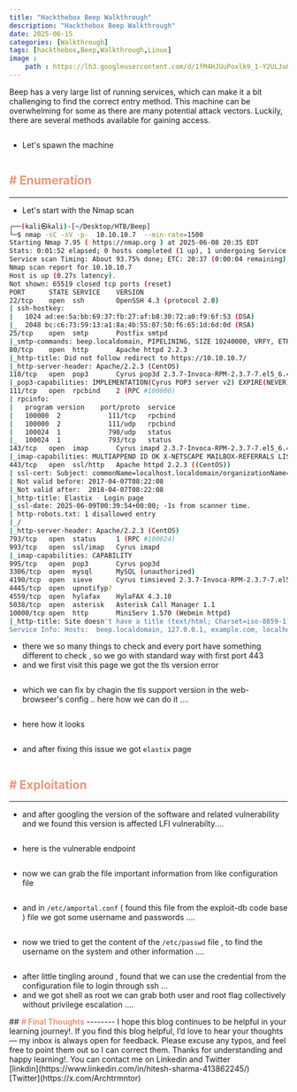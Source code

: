 ```yaml
---
title: "Hackthebox Beep Walkthrough"
description: "Hackthebox Beep Walkthrough"
date: 2025-06-15
categories: [Walkthrough]
tags: [hackthebox,Beep,Walkthrough,Linux]
image :
    path : https://lh3.googleusercontent.com/d/1fM4HJUuPoxlk9_1-Y2ULJu0V76BNN1LP
---
```


Beep has a very large list of running services, which can make it a bit challenging to find the correct entry method. This machine can be overwhelming for some as there are many potential attack vectors. Luckily, there are several methods available for gaining access.

<img src="https://lh3.googleusercontent.com/d/1lswbGzcUfVpaPp1q_o3pthGHFm_Cnux2" alt="">

- Let's spawn the machine

<img src="https://lh3.googleusercontent.com/d/1IJlvZtyeHGrN2EkMbDC0i5maLbfB0zDo" alt="">

## <span style="color: DarkSalmon;"><b># Enumeration</b></span> 
---------

- Let's start with the Nmap scan 

```bash
┌──(kali㉿kali)-[~/Desktop/HTB/Beep]
└─$ nmap -sC -sV -p-  10.10.10.7  --min-rate=1500    
Starting Nmap 7.95 ( https://nmap.org ) at 2025-06-08 20:35 EDT
Stats: 0:01:52 elapsed; 0 hosts completed (1 up), 1 undergoing Service Scan
Service scan Timing: About 93.75% done; ETC: 20:37 (0:00:04 remaining)
Nmap scan report for 10.10.10.7
Host is up (0.27s latency).
Not shown: 65519 closed tcp ports (reset)
PORT      STATE SERVICE    VERSION
22/tcp    open  ssh        OpenSSH 4.3 (protocol 2.0)
| ssh-hostkey: 
|   1024 ad:ee:5a:bb:69:37:fb:27:af:b8:30:72:a0:f9:6f:53 (DSA)
|_  2048 bc:c6:73:59:13:a1:8a:4b:55:07:50:f6:65:1d:6d:0d (RSA)
25/tcp    open  smtp       Postfix smtpd
|_smtp-commands: beep.localdomain, PIPELINING, SIZE 10240000, VRFY, ETRN, ENHANCEDSTATUSCODES, 8BITMIME, DSN
80/tcp    open  http       Apache httpd 2.2.3
|_http-title: Did not follow redirect to https://10.10.10.7/
|_http-server-header: Apache/2.2.3 (CentOS)
110/tcp   open  pop3       Cyrus pop3d 2.3.7-Invoca-RPM-2.3.7-7.el5_6.4
|_pop3-capabilities: IMPLEMENTATION(Cyrus POP3 server v2) EXPIRE(NEVER) PIPELINING TOP APOP RESP-CODES USER AUTH-RESP-CODE STLS UIDL LOGIN-DELAY(0)
111/tcp   open  rpcbind    2 (RPC #100000)
| rpcinfo: 
|   program version    port/proto  service
|   100000  2            111/tcp   rpcbind
|   100000  2            111/udp   rpcbind
|   100024  1            790/udp   status
|_  100024  1            793/tcp   status
143/tcp   open  imap       Cyrus imapd 2.3.7-Invoca-RPM-2.3.7-7.el5_6.4
|_imap-capabilities: MULTIAPPEND ID OK X-NETSCAPE MAILBOX-REFERRALS LISTEXT URLAUTHA0001 ATOMIC ANNOTATEMORE CHILDREN NO ACL BINARY STARTTLS QUOTA CONDSTORE THREAD=REFERENCES LIST-SUBSCRIBED SORT UNSELECT LITERAL+ IMAP4rev1 SORT=MODSEQ IDLE Completed THREAD=ORDEREDSUBJECT CATENATE NAMESPACE RENAME UIDPLUS IMAP4 RIGHTS=kxte
443/tcp   open  ssl/http   Apache httpd 2.2.3 ((CentOS))
| ssl-cert: Subject: commonName=localhost.localdomain/organizationName=SomeOrganization/stateOrProvinceName=SomeState/countryName=--
| Not valid before: 2017-04-07T08:22:08
|_Not valid after:  2018-04-07T08:22:08
|_http-title: Elastix - Login page
|_ssl-date: 2025-06-09T00:39:54+00:00; -1s from scanner time.
| http-robots.txt: 1 disallowed entry 
|_/
|_http-server-header: Apache/2.2.3 (CentOS)
793/tcp   open  status     1 (RPC #100024)
993/tcp   open  ssl/imap   Cyrus imapd
|_imap-capabilities: CAPABILITY
995/tcp   open  pop3       Cyrus pop3d
3306/tcp  open  mysql      MySQL (unauthorized)
4190/tcp  open  sieve      Cyrus timsieved 2.3.7-Invoca-RPM-2.3.7-7.el5_6.4 (included w/cyrus imap)
4445/tcp  open  upnotifyp?
4559/tcp  open  hylafax    HylaFAX 4.3.10
5038/tcp  open  asterisk   Asterisk Call Manager 1.1
10000/tcp open  http       MiniServ 1.570 (Webmin httpd)
|_http-title: Site doesn't have a title (text/html; Charset=iso-8859-1).
Service Info: Hosts:  beep.localdomain, 127.0.0.1, example.com, localhost; OS: Unix
```

- there we so many things to check and every port have something different to check , so we go with standard way with first port 443
- and we first visit this page we got the tls version error 

<img src="https://lh3.googleusercontent.com/d/1iaydSVFZzS6nr31UFafbL_ayjNQRCqRu" alt="">

- which we can fix by chagin the tls support version in the web-browseer's config .. here how we can do it ....

<img src="https://lh3.googleusercontent.com/d/1I5E4Qq0CC65aDwyJDdxZ-sB5OmtuqY2F" alt="">

- here how it looks 

<img src="https://lh3.googleusercontent.com/d/15xxNpo7V4VcmNN7mBRYjGeIiNASuYhDY" alt="">

- and after fixing this issue we got `elastix` page 

<img src="https://lh3.googleusercontent.com/d/1ay7b1QbJF42Rk1eho6wT0vl62W-ZurOu" alt="">

## <span style="color: DarkSalmon;"><b># Exploitation</b></span> 
--------

- and after googling the version of the software and related vulnerability and we found this version is affected LFI vulnerabilty.... 

<img src="https://lh3.googleusercontent.com/d/1yzOalsECd0g1M3S7ht2jnJoFzeJdx_SJ" alt="">

- here is the vulnerable endpoint 

<img src="https://lh3.googleusercontent.com/d/1sZxKkSH0u364_jJ-LCNmuF1lpprkej-B" alt="">

- now we can grab the file important information from like configuration file 

<img src="https://lh3.googleusercontent.com/d/1eyD0YaAYy3kbyduTX8xZqBA10mC1jCL8" alt="">

- and  in `/etc/amportal.conf` ( found this file from the exploit-db code base ) file we got some username and passwords .... 

<img src="https://lh3.googleusercontent.com/d/1XUSTU5WhD6iNWsBrEJNbFVjIoiRnZPoN" alt="">

- now we tried to get the content of the `/etc/passwd` file , to find the username on the system and other information .... 

<img src="https://lh3.googleusercontent.com/d/1o-WIG_-f-1wqTfsoK8rBP7PzWxd1Apek" alt="">

- after little tingling around , found that we can use the credential from the configuration file to login through ssh ...
- and we got shell as root we can grab both user and root flag collectively without privilege escalation .... 

<img src="https://lh3.googleusercontent.com/d/17YI1KorX7dyMZVVU_7qWTBhV50SSNQ8B" alt="">


<br>
## <span style="color: DarkSalmon;"><b># Final Thoughts</b></span>
--------
I hope this blog continues to be helpful in your learning journey!. If you find this blog helpful, I’d love to hear your thoughts — my inbox is always open for feedback. Please excuse any typos, and feel free to point them out so I can correct them. Thanks for understanding and happy learning!. You can contact me on Linkedin and Twitter <br>
[linkdin](https://www.linkedin.com/in/hitesh-sharma-413862245/) <br>
[Twitter](https://x.com/Archtrmntor)<br>